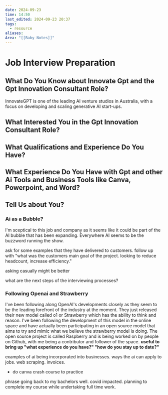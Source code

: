 ```yaml
---
date: 2024-09-23
time: 14:50
last_edited: 2024-09-23 20:37
tags:
  - resource
aliases: 
Area: "[[Baby Notes]]"
---
```

# Job Interview Preparation
## What Do You Know about Innovate Gpt and the Gpt Innovation Consultant Role?
InnovateGPT is one of the leading AI venture studios in Australia, with a focus on developing and scaling generative AI start-ups.

## What Interested You in the Gpt Innovation Consultant Role?
## What Qualifications and Experience Do You Have?
## What Experience Do You Have with Gpt and other Ai Tools and Business Tools like Canva, Powerpoint, and Word?
## Tell Us about You?

### Ai as a Bubble?
I'm sceptical to this job and company as it seems like it could be part of the AI bubble that has been expanding. Everywhere AI seems to be the buzzword running the show.

ask for some examples that they have delivered to customers.
follow up with "what was the customers main goal of the project. looking to reduce headcount, increase efficiency."

asking casually might be better

what are the next steps of the interviewing processes?

### Following Openai and Strawberry
I've been following along OpenAI's developments closely as they seem to be the leading forefront of the industry at the moment. They just released their new model called o1 or Strawberry which has the ability to think and reason. I've been following the development of this model in the online space and have actually been participating in an open source model that aims to try and mimic what we believe the strawberry model is doing. The open source project is called Raspberry and is being worked on by people on Github, with me being a contributor and follower of the space.
**useful to bring up "what experience do you have?" "how do you stay up to date?"**

examples of ai being incorporated into businesses. ways the ai can apply to jobs. web scraping. invoices.

- do canva crash course to practice

phrase going back to my bachelors well. covid impacted. planning to complete my course while undertaking full time work.
